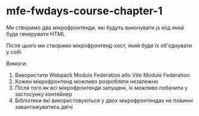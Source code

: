# mfe-fwdays-course-chapter-1


Ми створимо два мікрофронтенди, які будуть виконувати js код який буде генерувати HTML 

Після цього ми створимо мікрофронтенд-хост, який буде їх об'єднувати у собі


Вимоги: 

1. Використати Webpack Module Federation або Vite Module Federation
2. Кожен мікрофронтенд можливо розробляти незалежно
3. Після того як всі мікрофронтенди запущені, їх можливо побачити у застосунку контейнер
4. Бібліотеки які використовуються у двох мікрофронтендах не повинні завантажуватись двічі